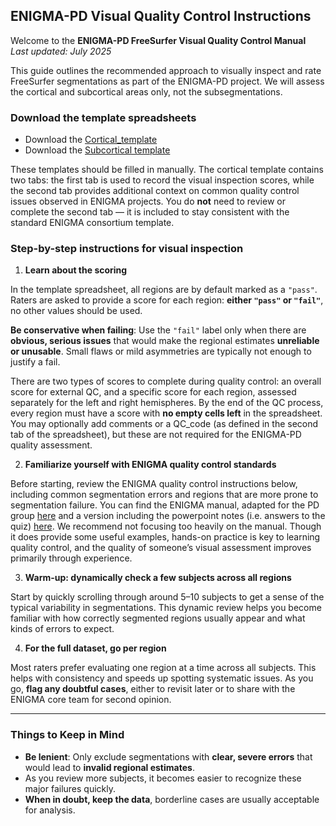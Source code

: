 ## ENIGMA-PD Visual Quality Control Instructions

Welcome to the **ENIGMA-PD FreeSurfer Visual Quality Control Manual**  
*Last updated: July 2025*

This guide outlines the recommended approach to visually inspect and rate FreeSurfer segmentations as part of the ENIGMA-PD project. We will assess the cortical and subcortical areas only, not the subsegmentations. 

### Download the template spreadsheets
- Download the [Cortical_template](https://github.com/ENIGMA-PD/FS7/blob/main/docs/ENIGMA-PD_Cortical_QC_Template.xlsx)
- Download the [Subcortical template]()

These templates should be filled in manually. The cortical template contains two tabs: the first tab is used to record the visual inspection scores, while the second tab provides additional context on common quality control issues observed in ENIGMA projects.  You do **not** need to review or complete the second tab — it is included to stay consistent with the standard ENIGMA consortium template.

### Step-by-step instructions for visual inspection

1. **Learn about the scoring**

  In the template spreadsheet, all regions are by default marked as a `"pass"`. Raters are asked to provide a score for each region: **either `"pass"` or `"fail"`**, no other values should be used.
  
  **Be conservative when failing**: Use the `"fail"` label only when there are **obvious, serious issues** that would make the regional estimates **unreliable or unusable**.  Small flaws or mild asymmetries are typically not enough to justify a fail.
  
  There are two types of scores to complete during quality control: an overall score for external QC, and a specific score for each region, assessed separately for the left and right hemispheres. By the end of the QC process, every region must have a score with **no empty cells left** in the spreadsheet.
  You may optionally add comments or a QC_code (as defined in the second tab of the spreadsheet), but these are not required for the ENIGMA-PD quality assessment.

2. **Familiarize yourself with ENIGMA quality control standards**  

Before starting, review the ENIGMA quality control instructions below, including common segmentation errors and regions that are more prone to segmentation failure. You can find the ENIGMA manual, adapted for the PD group [here](https://github.com/ENIGMA-PD/FS7/blob/main/docs/Cortical_QC_ENIGMA-PD_July25.pdf) and a version including the powerpoint notes (i.e. answers to the quiz) [here](https://github.com/ENIGMA-PD/FS7/blob/main/docs/Cortical_QC_ENIGMA-PD_July25_withnotes.pdf). We recommend not focusing too heavily on the manual. Though it does provide some useful examples, hands-on practice is key to learning quality control, and the quality of someone’s visual assessment improves primarily through experience.

3. **Warm-up: dynamically check a few subjects across all regions**  

Start by quickly scrolling through around 5–10 subjects to get a sense of the typical variability in segmentations. This dynamic review helps you become familiar with how correctly segmented regions usually appear and what kinds of errors to expect.

4. **For the full dataset, go per region**  

Most raters prefer evaluating one region at a time across all subjects. This helps with consistency and speeds up spotting systematic issues. As you go, **flag any doubtful cases**, either to revisit later or to share with the ENIGMA core team for second opinion.

---

### Things to Keep in Mind

- **Be lenient**: Only exclude segmentations with **clear, severe errors** that would lead to **invalid regional estimates**.  
- As you review more subjects, it becomes easier to recognize these major failures quickly.  
- **When in doubt, keep the data**, borderline cases are usually acceptable for analysis.
